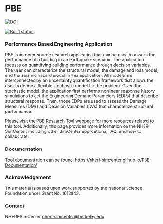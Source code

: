 # PBE

[![DOI](https://zenodo.org/badge/DOI/10.5281/zenodo.3491145.svg)](https://doi.org/10.5281/zenodo.3491145)

[![Build status](https://ci.appveyor.com/api/projects/status/qwb2ijro9m27acye?svg=true)](https://ci.appveyor.com/project/fmckenna/pbe)

### Performance Based Engineering Application ###

PBE is an open-source research application that can be used to assess the performance of a building in an earthquake scenario. The application focuses on quantifying building performance through decision variables. The user can characterize the structural model, the damage and loss model, and the seismic hazard model in this application. All models are interconnected by an uncertainty quantification framework that allows the user to define a flexible stochastic model for the problem. Given the stochastic model, the application first performs nonlinear response history simulations to get the Engineering Demand Parameters (EDPs) that describe structural response. Then, those EDPs are used to assess the Damage Measures (DMs) and Decision Variables (DVs) that characterize structural performance.


Please visit the [PBE Research Tool webpage](https://simcenter.designsafe-ci.org/research-tools/pbe-application/)
for more resources related to this tool. Additionally, this page
provides more information on the NHERI SimCenter, including other SimCenter
applications, FAQ, and how to collaborate.

### Documentation

Tool documentation can be found: https://nheri-simcenter.github.io/PBE-Documentation/

### Acknowledgement

This material is based upon work supported by the National Science Foundation under Grant No. 1612843.

### Contact

NHERI-SimCenter nheri-simcenter@berkeley.edu

